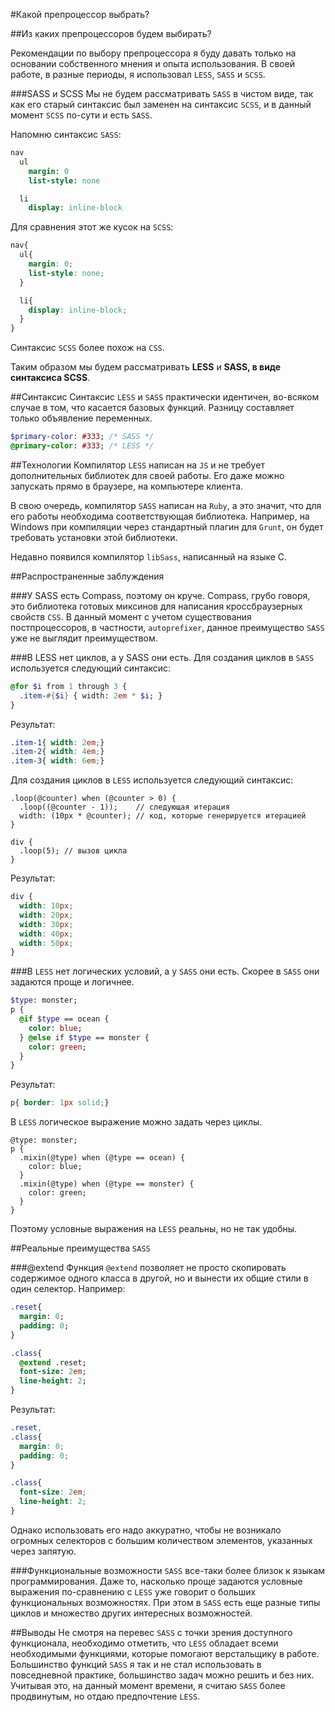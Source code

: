 #Какой препроцессор выбрать?

##Из каких препроцессоров будем выбирать?

Рекомендации по выбору препроцессора я буду давать только на основании собственного мнения и опыта использования. В своей работе, в разные периоды, я использовал `LESS`, `SASS` и `SCSS`.

###SASS и SCSS
Мы не будем рассматривать `SASS` в чистом виде, так как его старый синтаксис был заменен на синтаксис `SCSS`, и в данный момент `SCSS` по-сути и есть `SASS`.

Напомню синтаксис `SASS`:

```SASS
nav
  ul
    margin: 0
    list-style: none

  li
    display: inline-block
```

Для сравнения этот же кусок на `SCSS`:

```SCSS
nav{
  ul{
    margin: 0;
    list-style: none;
  }

  li{
    display: inline-block;
  }
}
```
Синтаксис `SCSS` более похож на `CSS`.

Таким образом мы будем рассматривать **LESS** и **SASS, в виде синтаксиса SCSS**.

##Синтаксис
Синтаксис `LESS` и `SASS` практически идентичен, во-всяком случае в том, что касается базовых функций. Разницу составляет только объявление переменных.

```SASS
$primary-color: #333; /* SASS */
@primary-color: #333; /* LESS */
```
##Технологии
Компилятор `LESS` написан на `JS` и не требует дополнительных библиотек для своей работы. Его даже можно запускать прямо в браузере, на компьютере клиента.

В свою очередь, компилятор `SASS` написан на `Ruby`, а это значит, что для его работы необходима соответствующая библиотека. Например, на Windows при компиляции через стандартный плагин для `Grunt`, он будет требовать установки этой библиотеки.

Недавно появился компилятор `libSass`, написанный на языке C.

##Распространенные заблуждения

###У SASS есть Compass, поэтому он круче.
Compass, грубо говоря, это библиотека готовых миксинов для написания кроссбраузерных свойств `CSS`. В данный момент с учетом существования постпроцессоров, в частности, `autoprefixer`, данное преимущество `SASS` уже не выглядит преимуществом.

###В LESS нет циклов, а у SASS они есть.
Для создания циклов в `SASS` используется следующий синтаксис:

```SASS
@for $i from 1 through 3 {
  .item-#{$i} { width: 2em * $i; }
}
```

Результат:
```CSS
.item-1{ width: 2em;}
.item-2{ width: 4em;}
.item-3{ width: 6em;}
```
Для создания циклов в `LESS` используется следующий синтаксис:

```LESS
.loop(@counter) when (@counter > 0) {
  .loop((@counter - 1));    // следующая итерация
  width: (10px * @counter); // код, которые генерируется итерацией
}

div {
  .loop(5); // вызов цикла
}
```

Результат:
```CSS
div {
  width: 10px;
  width: 20px;
  width: 30px;
  width: 40px;
  width: 50px;
}
```

###В `LESS` нет логических условий, а у `SASS` они есть.
Скорее в `SASS` они задаются проще и логичнее.

```SASS
$type: monster;
p {
  @if $type == ocean {
    color: blue;
  } @else if $type == monster {
    color: green;
  }
}
```

Результат:
```CSS
p{ border: 1px solid;}
```

В `LESS` логическое выражение можно задать через циклы.
```LESS
@type: monster;
p {
  .mixin(@type) when (@type == ocean) {
    color: blue;
  }
  .mixin(@type) when (@type == monster) {
    color: green;
  }
}
```

Поэтому условные выражения на `LESS` реальны, но не так удобны.

##Реальные преимущества `SASS`

###@extend
Функция `@extend` позволяет не просто скопировать содержимое одного класса в другой, но и вынести их общие стили в один селектор. Например:

```SASS
.reset{
  margin: 0;
  padding: 0;
}

.class{
  @extend .reset;
  font-size: 2em;
  line-height: 2;
}
```

Результат:
```CSS
.reset,
.class{
  margin: 0;
  padding: 0;
}

.class{
  font-size: 2em;
  line-height: 2;
}
```

Однако использовать его надо аккуратно, чтобы не возникало огромных селекторов с большим количеством элементов, указанных через запятую.

###Функциональные возможности
`SASS` все-таки более близок к языкам программирования. Даже то, насколько проще задаются условные выражения по-сравнению с `LESS` уже говорит о больших функциональных возможностях. При этом в `SASS` есть еще разные типы циклов и множество других интересных возможностей.

##Выводы
Не смотря на перевес `SASS` с точки зрения доступного функционала, необходимо отметить, что `LESS` обладает всеми необходимыми функциями, которые помогают верстальщику в работе. Большинство функций `SASS` я так и не стал использовать в повседневной практике, большинство задач можно решить и без них.
Учитывая это, на данный момент времени, я считаю `SASS` более продвинутым, но отдаю предпочтение `LESS`.
